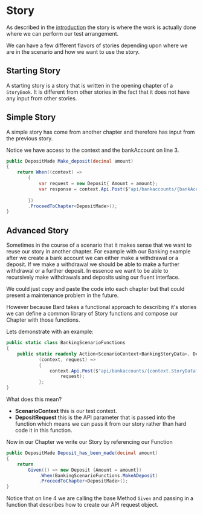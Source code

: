 # Story

As described in the [introduction](../../) the story is where the work is actually done where we can perform our test arrangement. 

We can have a few different flavors of stories depending upon where we are in the scenario and how we want to use the story.

## Starting Story

A starting story is a story that is written in the opening chapter of a `StoryBook`. It is different from other stories in the fact that it does not have any input from other stories.

## Simple Story

A simple story has come from another chapter and therefore has input from the previous story.

Notice we have access to the context and the bankAccount on line 3.

```csharp
public DepositMade Make_deposit(decimal amount)
{
    return When((context) =>
        {
            var request = new Deposit{ Amount = amount};
            var response = context.Api.Post($"api/bankaccounts/{bankAccount.Id}/deposits", request);
                       
        })
        .ProceedToChapter<DepositMade>();
}
```

## Advanced Story

Sometimes in the course of a scenario that it makes sense that we want to reuse our story in another chapter. For example with our Banking example after we create a bank account we can either make a withdrawal or a deposit. If we make a withdrawal we should be able to make a further withdrawal or a further deposit. In essence we want to be able to recursively make withdrawals and deposits using our fluent interface. 

We could just copy and paste the code into each chapter but that could present a maintenance problem in the future. 

However because Bard takes a functional approach to describing it's stories we can define a common library of Story functions and compose our Chapter with those functions.

Lets demonstrate with an example:

```csharp
public static class BankingScenarioFunctions
{
    public static readonly Action<ScenarioContext<BankingStoryData>, Deposit> MakeADeposit =
            (context, request) =>
            {
                context.Api.Post($"api/bankaccounts/{context.StoryData?.BankAccountId}/deposits",
                    request);
            };
}
```

What does this mean? 

* **ScenarioContext** this is our test context.
* **DepositRequest** this is the API parameter that is passed into the function which means we can pass it from our story rather than hard code it in this function.

Now in our Chapter we write our Story by referencing our Function

```csharp
public DepositMade Deposit_has_been_made(decimal amount)
{
    return
        Given(() => new Deposit {Amount = amount})
            .When(BankingScenarioFunctions.MakeADeposit)
            .ProceedToChapter<DepositMade>();
}
```

Notice that on line 4 we are calling the base Method `Given` and passing in a function that describes how to create our API request object.

